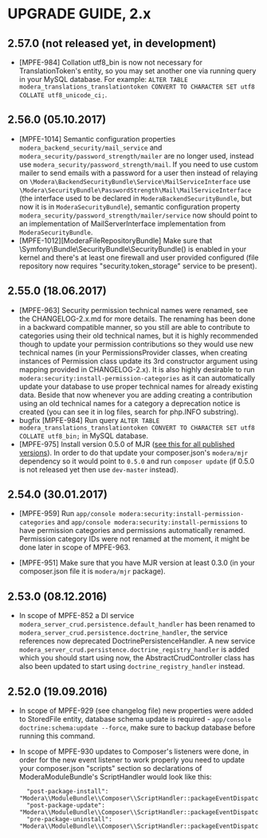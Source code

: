 # UPGRADE GUIDE, 2.x

## 2.57.0 (not released yet, in development)

* [MPFE-984] Collation utf8_bin is now not necessary for TranslationToken's entity, so you may set another one via running query in your MySQL database. For example: `ALTER TABLE modera_translations_translationtoken CONVERT TO CHARACTER SET utf8 COLLATE utf8_unicode_ci;`.

## 2.56.0 (05.10.2017)

* [MPFE-1014] Semantic configuration properties `modera_backend_security/mail_service` and `modera_security/password_strength/mailer`
 are no longer used, instead use `modera_security/password_strength/mail`. If you need to use custom mailer to send
 emails with a password for a user then instead of relaying on `\Modera\BackendSecurityBundle\Service\MailServiceInterface` use
 `\Modera\SecurityBundle\PasswordStrength\Mail\MailServiceInterface` (the interface used to be declared in `ModeraBackendSecurityBundle`, 
 but now it is in `ModeraSecurityBundle`), semantic configuration property `modera_security/password_strength/mailer/service` now 
 should point to an implementation of MailServerInterface implementation from `ModeraSecurityBundle`.
* [MPFE-1012][ModeraFileRepositoryBundle] Make sure that \Symfony\Bundle\SecurityBundle\SecurityBundle() is enabled in
your kernel and there's at least one firewall and user provided configured (file repository now requires
"security.token_storage" service to be present).

## 2.55.0 (18.06.2017)

* [MPFE-963] Security permission technical names were renamed, see the CHANGELOG-2.x.md for more details. The renaming
  has been done in a backward compatible manner, so you still are able to contribute to categories using their
  old technical names, but it is highly recommended though to update your permission contributions so they would
  use new technical names (in your PermissionsProvider classes, when creating instances of Permission class update its
  3rd constructor argument using mapping provided in CHANGELOG-2.x). It is also highly desirable to run 
  `modera:security:install-permission-categories` as it can automatically update your database to use proper technical 
  names for already existing data. Beside that now whenever you are adding creating a contribution using an old technical 
  names for a category a deprecation notice is created (you can see it in log files, search for php.INFO substring).
* bugfix [MPFE-984] Run query `ALTER TABLE modera_translations_translationtoken CONVERT TO CHARACTER SET utf8 COLLATE utf8_bin;` 
  in MySQL database.
* [MPFE-975] Install version 0.5.0 of MJR ([see this for all published versions](https://mjr-archives.dev.modera.org/)). 
  In order to do that update your composer.json's `modera/mjr` dependency so it would point to `0.5.0` and run `composer update`
  (if 0.5.0 is not released yet then use `dev-master` instead).

## 2.54.0 (30.01.2017)

* [MPFE-959] Run `app/console modera:security:install-permission-categories` and 
  `app/console modera:security:install-permissions` to have permission categories and permissions automatically renamed.
  Permission category IDs were not renamed at the moment, it might be done later in scope of MPFE-963.
    
* [MPFE-951] Make sure that you have MJR version at least 0.3.0 (in your composer.json file it is `modera/mjr` package).

## 2.53.0 (08.12.2016)

* In scope of MPFE-852 a DI service `modera_server_crud.persistence.default_handler` has been renamed to 
`modera_server_crud.persistence.doctrine_handler`, the service references now deprecated DoctrinePersistenceHandler. A new
service `modera_server_crud.persistence.doctrine_registry_handler` is added which you should start using now, the
AbstractCrudController class has also been updated to start using `doctrine_registry_handler` instead.

## 2.52.0 (19.09.2016)

* In scope of MPFE-929 (see changelog file) new properties were added to StoredFile entity, database schema update is 
required - `app/console doctrine:schema:update --force`, make sure to backup database before running this command. 
* In scope of MPFE-930 updates to Composer's listeners were done, in order for the new event listener to work properly
you need to update your composer.json "scripts" section so declarations of ModeraModuleBundle's ScriptHandler would look
like this:

        "post-package-install": "Modera\\ModuleBundle\\Composer\\ScriptHandler::packageEventDispatcher",
        "post-package-update": "Modera\\ModuleBundle\\Composer\\ScriptHandler::packageEventDispatcher",
        "pre-package-uninstall": "Modera\\ModuleBundle\\Composer\\ScriptHandler::packageEventDispatcher",
